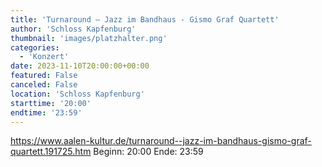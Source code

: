 ```yaml
---
title: 'Turnaround – Jazz im Bandhaus - Gismo Graf Quartett'
author: 'Schloss Kapfenburg'
thumbnail: 'images/platzhalter.png'
categories:
  - 'Konzert'
date: 2023-11-10T20:00:00+00:00
featured: False
canceled: False
location: 'Schloss Kapfenburg'
starttime: '20:00'
endtime: '23:59'
---
```

https://www.aalen-kultur.de/turnaround--jazz-im-bandhaus-gismo-graf-quartett.191725.htm
Beginn: 20:00
 Ende: 23:59